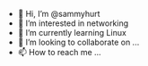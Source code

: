 - 👋 Hi, I’m @sammyhurt
- 👀 I’m interested in networking 
- 🌱 I’m currently learning Linux
- 💞️ I’m looking to collaborate on ...
- 📫 How to reach me ...

<!---
sammyhurt/sammyhurt is a ✨ special ✨ repository because its `README.md` (this file) appears on your GitHub profile.
You can click the Preview link to take a look at your changes.
--->
